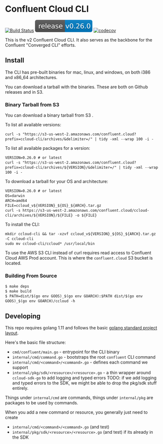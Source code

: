 # Confluent Cloud CLI

[![Build Status](https://semaphoreci.com/api/v1/projects/accef4bb-d1db-491f-b22e-0d438211c888/1992525/shields_badge.svg)](https://semaphoreci.com/confluent/cli)
![Release](release.svg)
[![codecov](https://codecov.io/gh/confluentinc/cli/branch/master/graph/badge.svg?token=67t1cdciLU)](https://codecov.io/gh/confluentinc/cli)

This is the v2 Confluent Cloud CLI. It also serves as the backbone for the Confluent "Converged CLI" efforts.

## Install

The CLI has pre-built binaries for mac, linux, and windows, on both i386 and x86_64 architectures.

You can download a tarball with the binaries. These are both on Github releases and in S3.

### Binary Tarball from S3

You can download a binary tarball from S3 .

To list all available versions:

    curl -s "https://s3-us-west-2.amazonaws.com/confluent.cloud?prefix=ccloud-cli/archives/&delimiter=/" | tidy -xml --wrap 100 -i -


To list all available packages for a version:

    VERSION=0.26.0 # or latest
    curl -s "https://s3-us-west-2.amazonaws.com/confluent.cloud?prefix=ccloud-cli/archives/${VERSION}/&delimiter=/" | tidy -xml --wrap 100 -i -

To download a tarball for your OS and architecture:

    VERSION=0.26.0 # or latest
    OS=darwin
    ARCH=amd64
    FILE=ccloud_v${VERSION}_${OS}_${ARCH}.tar.gz
    curl -s https://s3-us-west-2.amazonaws.com/confluent.cloud/ccloud-cli/archives/${VERSION}/${FILE} -o ${FILE}

To install the CLI:

    mkdir ccloud-cli && tar -xzvf ccloud_v${VERSION}_${OS}_${ARCH}.tar.gz -C ccloud-cli
    sudo mv ccloud-cli/ccloud* /usr/local/bin

To use the AWS S3 CLI instead of curl requires read access to Confluent Cloud AWS Prod account.
This is where the `confluent.cloud` S3 bucket is located.

### Building From Source

```
$ make deps
$ make build
$ PATH=dist/$(go env GOOS)_$(go env GOARCH):$PATH dist/$(go env GOOS)_$(go env GOARCH)/ccloud -h
```

## Developing

This repo requires golang 1.11 and follows the basic
[golang standard project layout](https://github.com/golang-standards/project-layout).

Here's the basic file structure:

* `cmd/confluent/main.go` - entrypoint for the CLI binary
* `internal/cmd/command.go` - bootstraps the root `confluent` CLI command
* `internal/cmd/<command>/<command>.go` - defines each command we support
* `internal/pkg/sdk/<resource>/<resource>.go` - a thin wrapper around `ccloud-sdk-go` to add logging and typed errors
   TODO: if we add logging and typed errors to the SDK, we might be able to drop the pkg/sdk stuff entirely.

Things under `internal/cmd` are commands, things under `internal/pkg` are packages to be used by commands.

When you add a new command or resource, you generally just need to create
* `internal/cmd/<command>/<command>.go` (and test)
* `internal/pkg/sdk/<resource>/<resource>.go` (and test) if its already in the SDK
